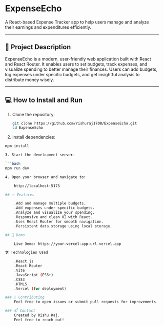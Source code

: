 # ExpenseEcho

A React-based Expense Tracker app to help users manage and analyze their earnings and expenditures efficiently.

---

## 🚀 Project Description

ExpenseEcho is a modern, user-friendly web application built with React and React Router. It enables users to set budgets, track expenses, and visualize spending to better manage their finances. Users can add budgets, log expenses under specific budgets, and get insightful analysis to distribute money wisely.

---

## 💻 How to Install and Run

1. Clone the repository:

   ```bash
   git clone https://github.com/rishuraj1708/ExpenseEcho.git
   cd ExpenseEcho

2. Install dependencies: 

  ```bash
  npm install

3. Start the development server:

  ```bash
  npm run dev

4. Open your browser and navigate to:

      http://localhost:5173
  
## ✨ Features

      .Add and manage multiple budgets.
      .Add expenses under specific budgets.
      .Analyze and visualize your spending.
      .Responsive and clean UI with React.
      .Uses React Router for smooth navigation.
      .Persistent data storage using local storage.

## 📸 Demo

      Live Demo: https://your-vercel-app-url.vercel.app

🛠️ Technologies Used

      .React.js
      .React Router
      .Vite
      .JavaScript (ES6+)
      .CSS3
      .HTML5
      .Vercel (for deployment)

### 🤝 Contributing
      Feel free to open issues or submit pull requests for improvements.

### 📫 Contact
      Created by Rishu Raj.
      Feel free to reach out!
